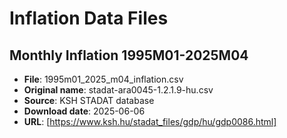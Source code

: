 # Inflation Data Files

## Monthly Inflation 1995M01-2025M04

- **File**: 1995m01_2025_m04_inflation.csv
- **Original name**: stadat-ara0045-1.2.1.9-hu.csv
- **Source**: KSH STADAT database
- **Download date**: 2025-06-06
- **URL**: [https://www.ksh.hu/stadat_files/gdp/hu/gdp0086.html]
